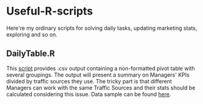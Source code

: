 # Useful-R-scripts
Here're my ordinary scripts for solving daily tasks, updating marketing stats, exploring and so on.

## DailyTable.R

This [script](https://github.com/MariiaChernysh/Useful-R-scripts/blob/master/DailyTable.R) provides .csv output containing a non-formatted pivot table with several groupings.
The output will present a summary on Managers' KPIs divided by traffic sources they use. The tricky part is that different Managers can work with the same Traffic Sources and their stats should be calculated considering this issue. Data sample can be found [here](https://drive.google.com/file/d/1qc4ehDXPkuVnmfeAPpuALehgqDn1_pBC/view?usp=sharing).
